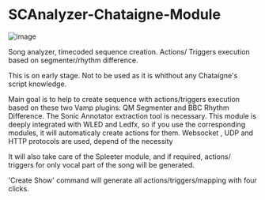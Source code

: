 # SCAnalyzer-Chataigne-Module

![image](https://user-images.githubusercontent.com/121941293/229838656-b568b3cc-4eba-4d5a-80d6-d6c85fdb1974.png)


Song analyzer, timecoded sequence creation. Actions/ Triggers execution based on segmenter/rhythm difference. 

This is on early stage. Not to be used as it is whithout any Chataigne's script knowledge.

Main goal is to help to create sequence with actions/triggers execution based on these two Vamp plugins: QM Segmenter and BBC Rhythm Difference.
The Sonic Annotator extraction tool is necessary. 
This module is deeply integrated with WLED and Ledfx, so if you use the corresponding modules, it will automaticaly create actions for them.
Websocket , UDP and HTTP protocols are used, depend of the necessity

It will also take care of the Spleeter module, and if required, actions/ triggers for only vocal part of the song will be generated.

'Create Show' command will generate all actions/triggers/mapping with four clicks.

